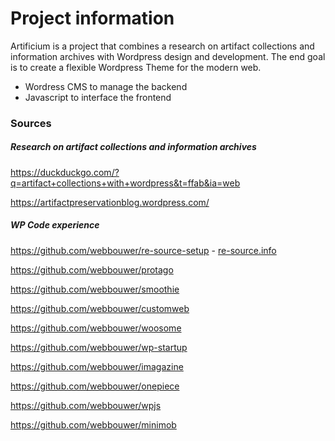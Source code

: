 # Project information

Artificium is a project that combines a research on artifact collections and information archives with Wordpress design and development.
The end goal is to create a flexible Wordpress Theme for the modern web.

 - Wordress CMS to manage the backend
 - Javascript to interface the frontend

### Sources

##### Research on artifact collections and information archives

https://duckduckgo.com/?q=artifact+collections+with+wordpress&t=ffab&ia=web

https://artifactpreservationblog.wordpress.com/

##### WP Code experience

https://github.com/webbouwer/re-source-setup - [re-source.info](https://www.re-source.info/)

https://github.com/webbouwer/protago

https://github.com/webbouwer/smoothie

https://github.com/webbouwer/customweb

https://github.com/webbouwer/woosome

https://github.com/webbouwer/wp-startup

https://github.com/webbouwer/imagazine

https://github.com/webbouwer/onepiece

https://github.com/webbouwer/wpjs

https://github.com/webbouwer/minimob
